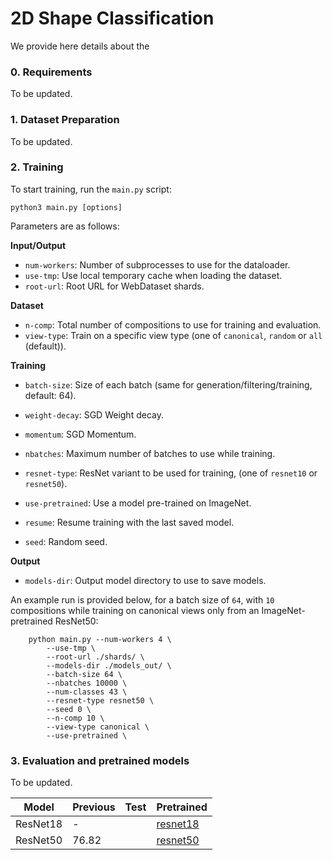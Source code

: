 # 2D Shape Classification

We provide here details about the 

### 0. Requirements
To be updated.

### 1. Dataset Preparation
To be updated.

### 2. Training
To start training, run the `main.py` script:

`python3 main.py [options]`

Parameters are as follows:

**Input/Output**
- `num-workers`: Number of subprocesses to use for the dataloader.
- `use-tmp`: Use local temporary cache when loading the dataset.
- `root-url`: Root URL for WebDataset shards.


**Dataset**
- `n-comp`: Total number of compositions to use for training and evaluation.
- `view-type`: Train on a specific view type (one of `canonical`, `random` or `all` (default)).


**Training**
- `batch-size`: Size of each batch (same for generation/filtering/training, default: 64).
- `weight-decay`: SGD Weight decay.
- `momentum`: SGD Momentum.

- `nbatches`: Maximum number of batches to use while training.
- `resnet-type`: ResNet variant to be used for training, (one of `resnet10` or `resnet50`).
- `use-pretrained`: Use a model pre-trained on ImageNet.

- `resume`: Resume training with the last saved model.
- `seed`: Random seed.

**Output**

- `models-dir`: Output model directory to use to save models.

An example run is provided below, for a batch size of `64`, with `10` compositions while training on canonical views only from an ImageNet-pretrained ResNet50:

```
	python main.py --num-workers 4 \
	    --use-tmp \
	    --root-url ./shards/ \
	    --models-dir ./models_out/ \
	    --batch-size 64 \
	    --nbatches 10000 \
	    --num-classes 43 \
	    --resnet-type resnet50 \
	    --seed 0 \
	    --n-comp 10 \
	    --view-type canonical \
	    --use-pretrained \
```

### 3. Evaluation and pretrained models
To be updated.

| Model | Previous | Test| Pretrained|
|--|--|--|--|
|ResNet18|-| | [resnet18]() | 
|ResNet50 | 76.82 | | [resnet50]() | 

